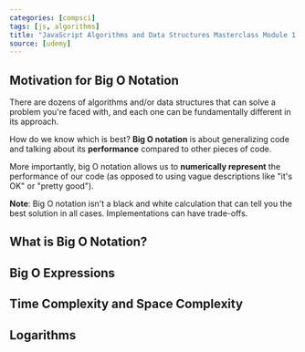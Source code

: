 ```yaml
---
categories: [compsci]
tags: [js, algorithms]
title: "JavaScript Algorithms and Data Structures Masterclass Module 1: Big O Notation"
source: [udemy]
---
```


## Motivation for Big O Notation

There are dozens of algorithms and/or data structures that can solve a problem you're faced with, and each one can be fundamentally different in its approach.

How do we know which is best? **Big O notation** is about generalizing code and talking about its **performance** compared to other pieces of code.

More importantly, big O notation allows us to **numerically represent** the performance of our code (as opposed to using vague descriptions like "it's OK" or "pretty good").

**Note**: Big O notation isn't a black and white calculation that can tell you the best solution in all cases. Implementations can have trade-offs.

## What is Big O Notation?

## Big O Expressions

## Time Complexity and Space Complexity

## Logarithms
